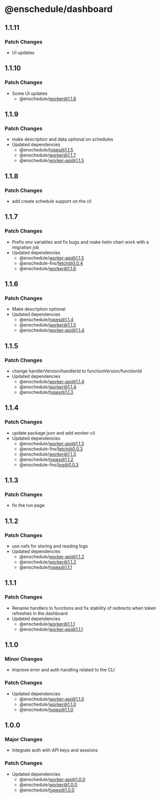 # @enschedule/dashboard

## 1.1.11

### Patch Changes

- UI updates

## 1.1.10

### Patch Changes

- Some UI updates
  - @enschedule/worker@1.1.8

## 1.1.9

### Patch Changes

- make description and data optional on schedules
- Updated dependencies
  - @enschedule/types@1.1.5
  - @enschedule/worker@1.1.7
  - @enschedule/worker-api@1.1.5

## 1.1.8

### Patch Changes

- add create schedule support on the cli

## 1.1.7

### Patch Changes

- Prefix env variables and fix bugs and make helm chart work with a migration job
- Updated dependencies
  - @enschedule/worker-api@1.1.5
  - @enschedule-fns/fetch@0.0.4
  - @enschedule/worker@1.1.6

## 1.1.6

### Patch Changes

- Make description optional
- Updated dependencies
  - @enschedule/types@1.1.4
  - @enschedule/worker@1.1.5
  - @enschedule/worker-api@1.1.4

## 1.1.5

### Patch Changes

- change handlerVersion/handlerId to functionVersion/functionId
- Updated dependencies
  - @enschedule/worker-api@1.1.4
  - @enschedule/worker@1.1.4
  - @enschedule/types@1.1.3

## 1.1.4

### Patch Changes

- update package json and add worker-cli
- Updated dependencies
  - @enschedule/worker-api@1.1.3
  - @enschedule-fns/fetch@0.0.3
  - @enschedule/worker@1.1.3
  - @enschedule/types@1.1.2
  - @enschedule-fns/log@0.0.3

## 1.1.3

### Patch Changes

- fix the run page

## 1.1.2

### Patch Changes

- use nafs for storing and reading logs
- Updated dependencies
  - @enschedule/worker-api@1.1.2
  - @enschedule/worker@1.1.2
  - @enschedule/types@1.1.1

## 1.1.1

### Patch Changes

- Rename handlers to functions and fix stability of redirects when token refreshes in the dashboard
- Updated dependencies
  - @enschedule/worker@1.1.1
  - @enschedule/worker-api@1.1.1

## 1.1.0

### Minor Changes

- Improve error and auth handling related to the CLI

### Patch Changes

- Updated dependencies
  - @enschedule/worker-api@1.1.0
  - @enschedule/worker@1.1.0
  - @enschedule/types@1.1.0

## 1.0.0

### Major Changes

- Integrate auth with API keys and sessions

### Patch Changes

- Updated dependencies
  - @enschedule/worker-api@1.0.0
  - @enschedule/worker@1.0.0
  - @enschedule/types@1.0.0

